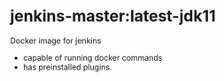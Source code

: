 # jenkins-master:latest-jdk11

Docker image for jenkins
- capable of running docker commands
- has preinstalled plugins.
